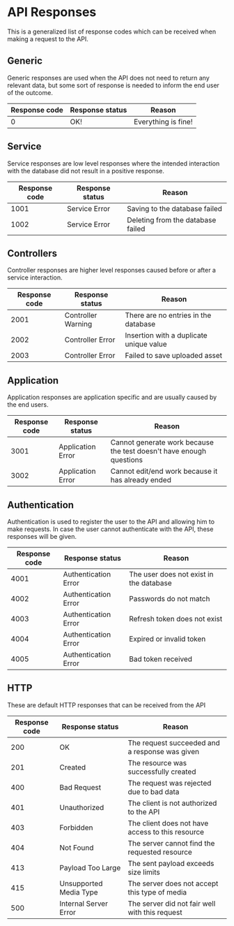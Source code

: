 # **API Responses**


This is a generalized list of response codes which can be received when making a request to the API.

## **Generic**

Generic responses are used when the API does not need to return any relevant data, but some sort of response is needed to inform the end user of the outcome.

| Response code | Response status | Reason |
|---|---|---|
|0|OK!|Everything is fine!|

## **Service**

Service responses are low level responses where the intended interaction with the database did not result in a positive response.

| Response code | Response status | Reason |
|---|---|---|
| 1001 | Service Error | Saving to the database failed |
| 1002 | Service Error | Deleting from the database failed |

## **Controllers**

Controller responses are higher level responses caused before or after a service interaction.

| Response code | Response status | Reason |
|---|---|---|
| 2001 | Controller Warning | There are no entries in the database |
| 2002 | Controller Error | Insertion with a duplicate unique value |
| 2003 | Controller Error | Failed to save uploaded asset |

## **Application**

Application responses are application specific and are usually caused by the end users.

| Response code | Response status | Reason |
|---|---|---|
| 3001 | Application Error | Cannot generate work because the test doesn't have enough questions |
| 3002 | Application Error | Cannot edit/end work because it has already ended |

## **Authentication**

Authentication is used to register the user to the API and allowing him to make requests. In case the user cannot authenticate with the API, these responses will be given.

| Response code | Response status | Reason |
|---|---|---|
| 4001 | Authentication Error | The user does not exist in the database |
| 4002 | Authentication Error | Passwords do not match |
| 4003 | Authentication Error | Refresh token does not exist |
| 4004 | Authentication Error | Expired or invalid token |
| 4005 | Authentication Error | Bad token received |

## **HTTP**

These are default HTTP responses that can be received from the API

| Response code | Response status | Reason |
|---|---|---|
| 200 | OK | The request succeeded and a response was given |
| 201 | Created | The resource was successfully created |
| 400 | Bad Request | The request was rejected due to bad data |
| 401 | Unauthorized | The client is not authorized to the API |
| 403 | Forbidden | The client does not have access to this resource |
| 404 | Not Found | The server cannot find the requested resource |
| 413 | Payload Too Large | The sent payload exceeds size limits |
| 415 | Unsupported Media Type | The server does not accept this type of media |
| 500 | Internal Server Error | The server did not fair well with this request |